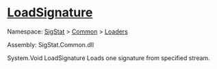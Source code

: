 # [LoadSignature](./SigComp11DutchLoader-100663908.md)

Namespace: [SigStat]() > [Common](./../../README.md) > [Loaders](./../README.md)

Assembly: SigStat.Common.dll

System.Void   LoadSignature    Loads one signature from specified stream.
